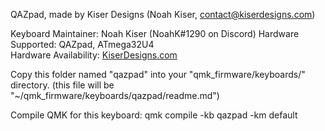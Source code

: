 QAZpad, made by Kiser Designs (Noah Kiser, contact@kiserdesigns.com)

Keyboard Maintainer: Noah Kiser (NoahK#1290 on Discord)
Hardware Supported: QAZpad, ATmega32U4  
Hardware Availability: [KiserDesigns.com](http://kiserdesigns.com/)

Copy this folder named "qazpad" into your "qmk_firmware/keyboards/" directory.
(this file will be "~/qmk_firmware/keyboards/qazpad/readme.md")

Compile QMK for this keyboard:
    qmk compile -kb qazpad -km default
